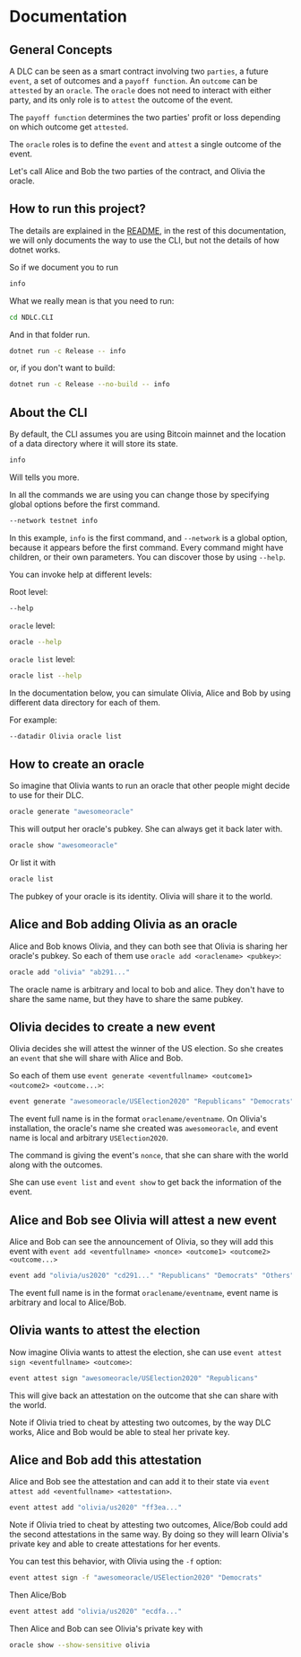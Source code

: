 # Documentation
## General Concepts

A DLC can be seen as a smart contract involving two `parties`, a future `event`, a set of outcomes and a `payoff function`.
An `outcome` can be `attested` by an `oracle`. The `oracle` does not need to interact with either party, and its only role is to `attest` the outcome of the event.

The `payoff function` determines the two parties' profit or loss depending on which outcome get `attested`.

The `oracle` roles is to define the `event` and `attest` a single outcome of the event.

Let's call Alice and Bob the two parties of the contract, and Olivia the oracle.


## How to run this project?

The details are explained in the [README](../README.md), in the rest of this documentation, we will only documents the way to use the CLI, but not the details of how dotnet works.

So if we document you to run

```bash
info
```

What we really mean is that you need to run:

```bash
cd NDLC.CLI
```
And in that folder run.

```bash
dotnet run -c Release -- info
```

or, if you don't want to build: 

```bash
dotnet run -c Release --no-build -- info
```

## About the CLI

By default, the CLI assumes you are using Bitcoin mainnet and the location of a data directory where it will store its state.
```bash
info
```
Will tells you more.

In all the commands we are using you can change those by specifying global options before the first command.

```bash
--network testnet info
```

In this example, `info` is the first command, and `--network` is a global option, because it appears before the first command.
Every command might have children, or their own parameters. You can discover those by using `--help`.

You can invoke help at different levels:

Root level:
```bash
--help
```
`oracle` level:
```bash
oracle --help
```
`oracle list` level:
```bash
oracle list --help
```

In the documentation below, you can simulate Olivia, Alice and Bob by using different data directory for each of them.

For example:
```bash
--datadir Olivia oracle list
```

## How to create an oracle

So imagine that Olivia wants to run an oracle that other people might decide to use for their DLC.

```bash
oracle generate "awesomeoracle"
```

This will output her oracle's pubkey. She can always get it back later with.

```bash
oracle show "awesomeoracle"
```

Or list it with

```bash
oracle list
```

The pubkey of your oracle is its identity. Olivia will share it to the world.

## Alice and Bob adding Olivia as an oracle

Alice and Bob knows Olivia, and they can both see that Olivia is sharing her oracle's pubkey.
So each of them use `oracle add <oraclename> <pubkey>`:

```bash
oracle add "olivia" "ab291..."
```

The oracle name is arbitrary and local to bob and alice. They don't have to share the same name, but they have to share the same pubkey.

## Olivia decides to create a new event

Olivia decides she will attest the winner of the US election. So she creates an `event` that she will share with Alice and Bob.

So each of them use `event generate <eventfullname> <outcome1> <outcome2> <outcome...>`:
```bash
event generate "awesomeoracle/USElection2020" "Republicans" "Democrats" "Others"
```

The event full name is in the format `oraclename/eventname`. On Olivia's installation, the oracle's name she created was `awesomeoracle`, and event name is local and arbitrary `USElection2020`.

The command is giving the event's `nonce`, that she can share with the world along with the outcomes.

She can use `event list` and `event show` to get back the information of the event.

## Alice and Bob see Olivia will attest a new event

Alice and Bob can see the announcement of Olivia, so they will add this event with `event add <eventfullname> <nonce> <outcome1> <outcome2> <outcome...>`

```bash
event add "olivia/us2020" "cd291..." "Republicans" "Democrats" "Others"
```

The event full name is in the format `oraclename/eventname`, event name is arbitrary and local to Alice/Bob.

## Olivia wants to attest the election

Now imagine Olivia wants to attest the election, she can use `event attest sign <eventfullname> <outcome>`:

```bash
event attest sign "awesomeoracle/USElection2020" "Republicans"
```

This will give back an attestation on the outcome that she can share with the world.

Note if Olivia tried to cheat by attesting two outcomes, by the way DLC works, Alice and Bob would be able to steal her private key.

## Alice and Bob add this attestation

Alice and Bob see the attestation and can add it to their state via `event attest add <eventfullname> <attestation>`.

```bash
event attest add "olivia/us2020" "ff3ea..."
```

Note if Olivia tried to cheat by attesting two outcomes, Alice/Bob could add the second attestations in the same way.
By doing so they will learn Olivia's private key and able to create attestations for her events.

You can test this behavior, with Olivia using the `-f` option:

```bash
event attest sign -f "awesomeoracle/USElection2020" "Democrats"
```

Then Alice/Bob

```bash
event attest add "olivia/us2020" "ecdfa..."
```

Then Alice and Bob can see Olivia's private key with

```bash
oracle show --show-sensitive olivia
```
